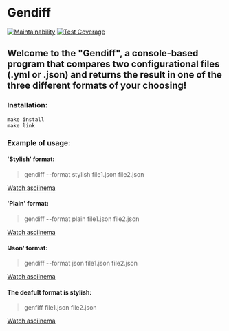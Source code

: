 # Gendiff
[![Maintainability](https://api.codeclimate.com/v1/badges/a7f9be878cbda15d6ade/maintainability)](https://codeclimate.com/github/andreikhanau/frontend-project-lvl2/maintainability)
[![Test Coverage](https://api.codeclimate.com/v1/badges/a7f9be878cbda15d6ade/test_coverage)](https://codeclimate.com/github/andreikhanau/frontend-project-lvl2/test_coverage)

## Welcome to the "Gendiff", a console-based program that compares two configurational files (.yml or .json) and returns the result in one of the three different formats of your choosing!

### Installation:
```
make install
make link
```
### Example of usage:
#### 'Stylish' format:
> gendiff --format stylish file1.json file2.json

[Watch asciinema](https://asciinema.org/a/tXqY5TOUuB1RCiIYR47WIe5s8)
#### 'Plain' format:
> gendiff --format plain file1.json file2.json

[Watch asciinema](https://asciinema.org/a/PKOvG5o29AaJBD6zD86Dvc9Df)
#### 'Json' format:
> gendiff --format json file1.json file2.json

[Watch asciinema](https://asciinema.org/a/EBbshCw36FP7yMqzvVvsF0cXN)
#### The deafult format is stylish:
> genfiff file1.json file2.json

[Watch asciinema](https://asciinema.org/a/gpHNEteIvWLdllTvRMMyi3bOC)

